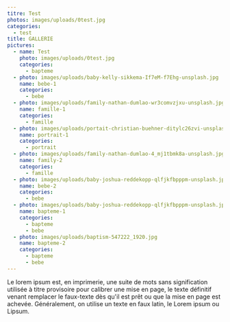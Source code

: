```yaml
---
titre: Test
photos: images/uploads/0test.jpg
categories:
  - test
title: GALLERIE
pictures:
  - name: Test
    photo: images/uploads/0test.jpg
    categories:
      - bapteme
  - photo: images/uploads/baby-kelly-sikkema-If7eM-f7Ehg-unsplash.jpg
    name: bebe-1
    categories:
      - bebe
  - photo: images/uploads/family-nathan-dumlao-wr3comvzjxu-unsplash.jpg
    name: famille-1
    categories:
      - famille
  - photo: images/uploads/portait-christian-buehner-ditylc26zvi-unsplash.jpg
    name: portrait-1
    categories:
      - portrait
  - photo: images/uploads/family-nathan-dumlao-4_mj1tbmk8a-unsplash.jpg
    name: family-2
    categories:
      - famille
  - photo: images/uploads/baby-joshua-reddekopp-qlfjkfbpppm-unsplash.jpg
    name: bebe-2
    categories:
      - bebe
  - photo: images/uploads/baby-joshua-reddekopp-qlfjkfbpppm-unsplash.jpg
    name: bapteme-1
    categories:
      - bapteme
      - bebe
  - photo: images/uploads/baptism-547222_1920.jpg
    name: bapteme-2
    categories:
      - bapteme
      - bebe
---
```

Le lorem ipsum est, en imprimerie, une suite de mots sans signification utilisée à titre provisoire pour calibrer une mise en page, le texte définitif venant remplacer le faux-texte dès qu'il est prêt ou que la mise en page est achevée. Généralement, on utilise un texte en faux latin, le Lorem ipsum ou Lipsum.